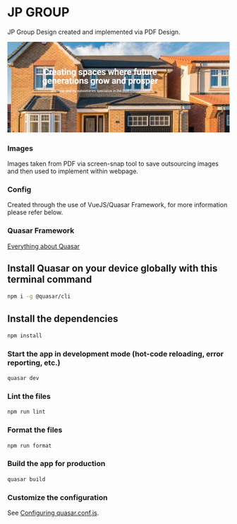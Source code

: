 # JP GROUP

JP Group Design created and implemented via PDF Design.

![JP Home](/public/images/jphome.png)

### Images

Images taken from PDF via screen-snap tool to save outsourcing images and then used to implement within webpage.

### Config

Created through the use of VueJS/Quasar Framework, for more information please refer below.

### Quasar Framework

[Everything about Quasar](https://quasar.dev/introduction-to-quasar)

## Install Quasar on your device globally with this terminal command

```bash
npm i -g @quasar/cli
```

## Install the dependencies

```bash
npm install
```

### Start the app in development mode (hot-code reloading, error reporting, etc.)

```bash
quasar dev
```

### Lint the files

```bash
npm run lint
```

### Format the files

```bash
npm run format
```

### Build the app for production

```bash
quasar build
```

### Customize the configuration

See [Configuring quasar.conf.js](https://quasar.dev/quasar-cli/quasar-conf-js).
